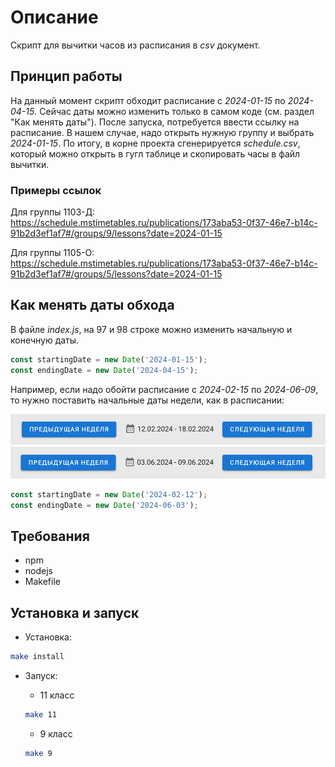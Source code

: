 # Описание

Скрипт для вычитки часов из расписания в *csv* документ.

## Принцип работы

На данный момент скрипт обходит расписание с *2024-01-15* по *2024-04-15*. Сейчас даты можно изменить только в самом коде (см. раздел "Как менять даты").
После запуска, потребуется ввести ссылку на расписание. В нашем случае, надо открыть нужную группу и выбрать *2024-01-15*.
По итогу, в корне проекта сгенерируется *schedule.csv*, который можно открыть в гугл таблице и скопировать часы в файл вычитки.

### Примеры ссылок

Для группы 1103-Д:
https://schedule.mstimetables.ru/publications/173aba53-0f37-46e7-b14c-91b2d3ef1af7#/groups/9/lessons?date=2024-01-15

Для группы 1105-О:
https://schedule.mstimetables.ru/publications/173aba53-0f37-46e7-b14c-91b2d3ef1af7#/groups/5/lessons?date=2024-01-15

## Как менять даты обхода

В файле *index.js*, на 97 и 98 строке можно изменить начальную и конечную даты.

```javascript
const startingDate = new Date('2024-01-15');
const endingDate = new Date('2024-04-15');
```

Например, если надо обойти расписание с *2024-02-15* по *2024-06-09*, то нужно поставить начальные даты недели, как в расписании:

![2024-02-12](fixtures/2024-02-12.png)
![2024-06-03](fixtures/2024-06-03.png)

```javascript
const startingDate = new Date('2024-02-12');
const endingDate = new Date('2024-06-03');
```

## Требования

- npm
- nodejs
- Makefile

## Установка и запуск

- Установка:

```bash
make install
```

- Запуск:

    - 11 класс

    ```bash
    make 11
    ```
    - 9 класс

    ```bash
    make 9
    ```